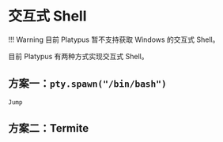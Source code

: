 # 交互式 Shell

!!! Warning
    目前 Platypus 暂不支持获取 Windows 的交互式 Shell。

目前 Platypus 有两种方式实现交互式 Shell。

## 方案一：`pty.spawn("/bin/bash")`

```
Jump 
```

## 方案二：Termite

